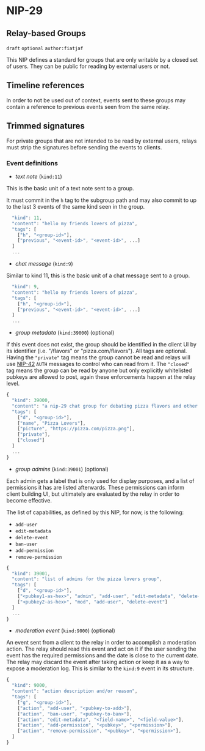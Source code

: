 NIP-29
======

Relay-based Groups
------------------

`draft` `optional` `author:fiatjaf`

This NIP defines a standard for groups that are only writable by a closed set of users. They can be public for reading by external users or not.

## Timeline references

In order to not be used out of context, events sent to these groups may contain a reference to previous events seen from the same relay.

## Trimmed signatures

For private groups that are not intended to be read by external users, relays must strip the signatures before sending the events to clients.

### Event definitions

- *text note* (`kind:11`)

This is the basic unit of a text note sent to a group.

It must commit in the `h` tag to the subgroup path and may also commit to up to the last 3 events of the same kind seen in the group.

```js
  "kind": 11,
  "content": "hello my friends lovers of pizza",
  "tags": [
    ["h", "<group-id>"],
    ["previous", "<event-id>", "<event-id>", ...]
  ]
  ...
```

- *chat message* (`kind:9`)

Similar to kind 11, this is the basic unit of a chat message sent to a group.

```js
  "kind": 9,
  "content": "hello my friends lovers of pizza",
  "tags": [
    ["h", "<group-id>"],
    ["previous", "<event-id>", "<event-id>", ...]
  ]
  ...
```

- *group metadata* (`kind:39000`) (optional)

If this event does not exist, the group should be identified in the client UI by its identifier (i.e. "/flavors" or "pizza.com/flavors"). All tags are optional. Having the `"private"` tag means the group cannot be read and relays will use [NIP-42](42.md) `AUTH` messages to control who can read from it. The `"closed"` tag means the group can be read by anyone but only explicitly whitelisted pubkeys are allowed to post, again these enforcements happen at the relay level.

```js
{
  "kind": 39000,
  "content": "a nip-29 chat group for debating pizza flavors and other topics",
  "tags": [
    ["d", "<group-id>"],
    ["name", "Pizza Lovers"],
    ["picture", "https://pizza.com/pizza.png"],
    ["private"],
    ["closed"]
  ]
  ...
}
```

- *group admins* (`kind:39001`) (optional)

Each admin gets a label that is only used for display purposes, and a list of permissions it has are listed afterwards. These permissions can inform client building UI, but ultimately are evaluated by the relay in order to become effective.

The list of capabilities, as defined by this NIP, for now, is the following:

- `add-user`
- `edit-metadata`
- `delete-event`
- `ban-user`
- `add-permission`
- `remove-permission`

```js
{
  "kind": 39001,
  "content": "list of admins for the pizza lovers group",
  "tags": [
    ["d", "<group-id>"],
    ["<pubkey1-as-hex>", "admin", "add-user", "edit-metadata", "delete-event", "ban-user"],
    ["<pubkey2-as-hex>", "mod", "add-user", "delete-event"]
  ]
  ...
}
```

- *moderation event* (`kind:9000`) (optional)

An event sent from a client to the relay in order to accomplish a moderation action. The relay should read this event and act on it if the user sending the event has the required permissions and the date is close to the current date. The relay may discard the event after taking action or keep it as a way to expose a moderation log. This is similar to the `kind:9` event in its structure.

```js
{
  "kind": 9000,
  "content": "action description and/or reason",
  "tags": [
    ["g", "<group-id>"],
    ["action", "add-user", "<pubkey-to-add>"],
    ["action", "ban-user", "<pubkey-to-ban>"],
    ["action", "edit-metadata", "<field-name>", "<field-value>"],
    ["action", "add-permission", "<pubkey>", "<permission>"],
    ["action", "remove-permission", "<pubkey>", "<permission>"],
  ]
}
```
